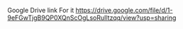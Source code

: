 Google Drive link For it
https://drive.google.com/file/d/1-9eFGwTjgB9QP0XQnScOgLsoRuIltzqq/view?usp=sharing
